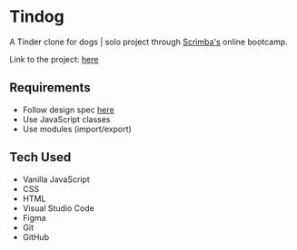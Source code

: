 # Tindog
A Tinder clone for dogs | solo project through [Scrimba's](https://scrimba.com/) online bootcamp.

Link to the project: <a href="" target="_blank">here</a>

## Requirements
- Follow design spec [here](https://www.figma.com/file/sQxgd8cHzwpMwA6uwQHtHW/Tinder-for-Dogs-(Copy)?node-id=0%3A1&mode=dev)
- Use JavaScript classes
- Use modules (import/export)

## Tech Used
- Vanilla JavaScript
- CSS
- HTML
- Visual Studio Code
- Figma
- Git
- GitHub



